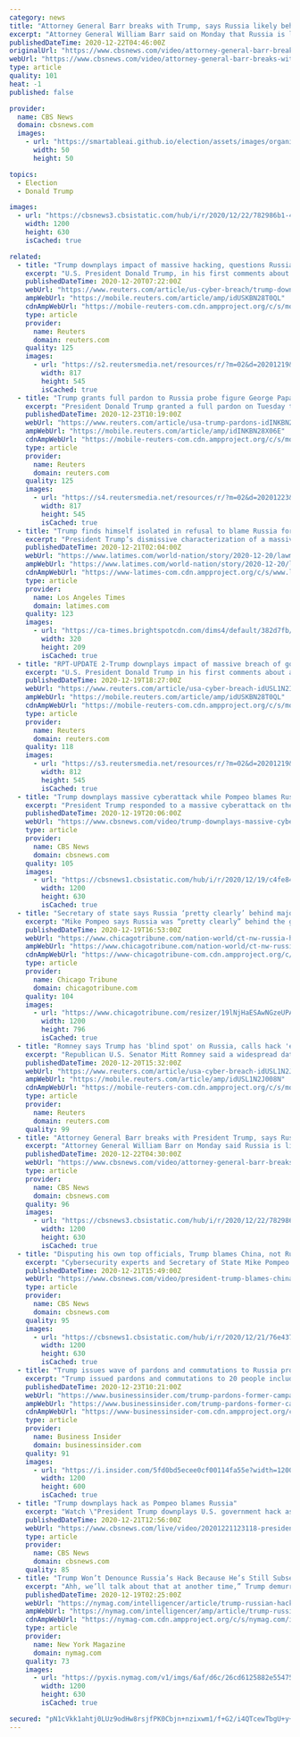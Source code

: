```yaml
---
category: news
title: "Attorney General Barr breaks with Trump, says Russia likely behind cyberattack"
excerpt: "Attorney General William Barr said on Monday that Russia is likely behind a recent cyberattack, breaking with President Trump, who claimed China could have been responsible. CBS News' Paula Reid reports on the latest developments and expert cyberthreat intelligence analyst Charity Wright joins CBSN to discuss."
publishedDateTime: 2020-12-22T04:46:00Z
originalUrl: "https://www.cbsnews.com/video/attorney-general-barr-breaks-with-trump-says-russia-likely-behind-cyberattack/"
webUrl: "https://www.cbsnews.com/video/attorney-general-barr-breaks-with-trump-says-russia-likely-behind-cyberattack/"
type: article
quality: 101
heat: -1
published: false

provider:
  name: CBS News
  domain: cbsnews.com
  images:
    - url: "https://smartableai.github.io/election/assets/images/organizations/cbsnews.com-50x50.jpg"
      width: 50
      height: 50

topics:
  - Election
  - Donald Trump

images:
  - url: "https://cbsnews3.cbsistatic.com/hub/i/r/2020/12/22/782986b1-4d15-4b37-ad77-34afa9b725ab/thumbnail/1200x630/7e6f32e8eaf28ebce0bf00a1d7e3bac1/1221-cbsn-atx-aty-614122-640x360.jpg"
    width: 1200
    height: 630
    isCached: true

related:
  - title: "Trump downplays impact of massive hacking, questions Russia involvement"
    excerpt: "U.S. President Donald Trump, in his first comments about a widespread data breach across the U.S. government, on Saturday downplayed the cyber espionage campaign and questioned whether Russia was to blame as alleged by his own top diplomat."
    publishedDateTime: 2020-12-20T07:22:00Z
    webUrl: "https://www.reuters.com/article/us-cyber-breach/trump-downplays-impact-of-massive-breach-of-government-computer-systems-idUSKBN28T0QL"
    ampWebUrl: "https://mobile.reuters.com/article/amp/idUSKBN28T0QL"
    cdnAmpWebUrl: "https://mobile-reuters-com.cdn.ampproject.org/c/s/mobile.reuters.com/article/amp/idUSKBN28T0QL"
    type: article
    provider:
      name: Reuters
      domain: reuters.com
    quality: 125
    images:
      - url: "https://s2.reutersmedia.net/resources/r/?m=02&d=20201219&t=2&i=1545156451&w=&fh=545px&fw=&ll=&pl=&sq=&r=LYNXMPEGBI0DB"
        width: 817
        height: 545
        isCached: true
  - title: "Trump grants full pardon to Russia probe figure George Papadopoulos"
    excerpt: "President Donald Trump granted a full pardon on Tuesday to George Papadopoulos, a former campaign aide who pleaded guilty as part of the investigation into Russian meddling in the 2016 presidential election."
    publishedDateTime: 2020-12-23T10:19:00Z
    webUrl: "https://www.reuters.com/article/usa-trump-pardons-idINKBN28X06E"
    ampWebUrl: "https://mobile.reuters.com/article/amp/idINKBN28X06E"
    cdnAmpWebUrl: "https://mobile-reuters-com.cdn.ampproject.org/c/s/mobile.reuters.com/article/amp/idINKBN28X06E"
    type: article
    provider:
      name: Reuters
      domain: reuters.com
    quality: 125
    images:
      - url: "https://s4.reutersmedia.net/resources/r/?m=02&d=20201223&t=2&i=1545498490&w=&fh=545px&fw=&ll=&pl=&sq=&r=LYNXMPEGBM009"
        width: 817
        height: 545
        isCached: true
  - title: "Trump finds himself isolated in refusal to blame Russia for big cyberattack"
    excerpt: "President Trump’s dismissive characterization of a massive cyberattack targeting multiple U.S. agencies drew pushback Sunday from lawmakers, cybersecurity experts and the incoming Biden administration amid growing questions over the president’s refusal to acknowledge that Russia was likely behind the intrusions."
    publishedDateTime: 2020-12-21T02:04:00Z
    webUrl: "https://www.latimes.com/world-nation/story/2020-12-20/lawmakers-experts-baffled-trump-brushes-off-suspected-russian-hack"
    ampWebUrl: "https://www.latimes.com/world-nation/story/2020-12-20/lawmakers-experts-baffled-trump-brushes-off-suspected-russian-hack?_amp=true"
    cdnAmpWebUrl: "https://www-latimes-com.cdn.ampproject.org/c/s/www.latimes.com/world-nation/story/2020-12-20/lawmakers-experts-baffled-trump-brushes-off-suspected-russian-hack?_amp=true"
    type: article
    provider:
      name: Los Angeles Times
      domain: latimes.com
    quality: 123
    images:
      - url: "https://ca-times.brightspotcdn.com/dims4/default/382d7fb/2147483647/strip/true/crop/4651x3038+374+0/resize/320x209!/quality/90/?url=https%3A%2F%2Fcalifornia-times-brightspot.s3.amazonaws.com%2F76%2F33%2F1e4dcf792e85239693113608299b%2Fd47918cfadda477f8b5fa5fed2afeba0"
        width: 320
        height: 209
        isCached: true
  - title: "RPT-UPDATE 2-Trump downplays impact of massive breach of government computer systems"
    excerpt: "U.S. President Donald Trump in his first comments about a widespread data breach across the U.S. government downplayed the seriousness and impact of the cyber espionage campaign, and questioned whether Russia was to blame."
    publishedDateTime: 2020-12-19T18:27:00Z
    webUrl: "https://www.reuters.com/article/usa-cyber-breach-idUSL1N2IZ0F0"
    ampWebUrl: "https://mobile.reuters.com/article/amp/idUSKBN28T0QL"
    cdnAmpWebUrl: "https://mobile-reuters-com.cdn.ampproject.org/c/s/mobile.reuters.com/article/amp/idUSKBN28T0QL"
    type: article
    provider:
      name: Reuters
      domain: reuters.com
    quality: 118
    images:
      - url: "https://s3.reutersmedia.net/resources/r/?m=02&d=20201219&t=2&i=1545149596&w=&fh=545px&fw=&ll=&pl=&sq=&r=LYNXMPEGBI0D6"
        width: 812
        height: 545
        isCached: true
  - title: "Trump downplays massive cyberattack while Pompeo blames Russia"
    excerpt: "President Trump responded to a massive cyberattack on the U.S., downplaying its severity and impact. Meanwhile, Secretary of State Mike Pompeo blamed Russia for the hack, which affected at least seven government agencies and went undetected for months."
    publishedDateTime: 2020-12-19T20:06:00Z
    webUrl: "https://www.cbsnews.com/video/trump-downplays-massive-cyberattack-mike-pompeo-blames-russia/"
    type: article
    provider:
      name: CBS News
      domain: cbsnews.com
    quality: 105
    images:
      - url: "https://cbsnews1.cbsistatic.com/hub/i/r/2020/12/19/c4fe8484-65cb-4e80-9c18-bcd7156e46d5/thumbnail/1200x630/c917a8dd6992345c8768d9b7ab63fb51/cbsn-fusion-president-trump-downplays-massive-cyberattack-mike-pompeo-blames-russia-for-breach-thumbnail-612837-640x360.jpg"
        width: 1200
        height: 630
        isCached: true
  - title: "Secretary of state says Russia ‘pretty clearly’ behind major cyberattack on US government, industry; Trump silent"
    excerpt: "Mike Pompeo says Russia was “pretty clearly” behind the gravest cyberattack against the United States on record."
    publishedDateTime: 2020-12-19T16:53:00Z
    webUrl: "https://www.chicagotribune.com/nation-world/ct-nw-russia-hacking-cyberattack-20201219-l5mgq3q7mncgjb2fe7csbkbdiu-story.html"
    ampWebUrl: "https://www.chicagotribune.com/nation-world/ct-nw-russia-hacking-cyberattack-20201219-l5mgq3q7mncgjb2fe7csbkbdiu-story.html?outputType=amp"
    cdnAmpWebUrl: "https://www-chicagotribune-com.cdn.ampproject.org/c/s/www.chicagotribune.com/nation-world/ct-nw-russia-hacking-cyberattack-20201219-l5mgq3q7mncgjb2fe7csbkbdiu-story.html?outputType=amp"
    type: article
    provider:
      name: Chicago Tribune
      domain: chicagotribune.com
    quality: 104
    images:
      - url: "https://www.chicagotribune.com/resizer/19lNjHaESAwNGzeUPAfEWTjRL6M=/1200x0/top/cloudfront-us-east-1.images.arcpublishing.com/tronc/CABCYCUO3BGJHLONLPWXO7J7AY.jpg"
        width: 1200
        height: 796
        isCached: true
  - title: "Romney says Trump has 'blind spot' on Russia, calls hack 'extraordinarily damaging'"
    excerpt: "Republican U.S. Senator Mitt Romney said a widespread data breach across the U.S. government was \"extraordinarily damaging\" and that President Donald Trump has a \"blind spot\" when it comes to Russia,"
    publishedDateTime: 2020-12-20T15:32:00Z
    webUrl: "https://www.reuters.com/article/usa-cyber-breach-idUSL1N2J008N"
    ampWebUrl: "https://mobile.reuters.com/article/amp/idUSL1N2J008N"
    cdnAmpWebUrl: "https://mobile-reuters-com.cdn.ampproject.org/c/s/mobile.reuters.com/article/amp/idUSL1N2J008N"
    type: article
    provider:
      name: Reuters
      domain: reuters.com
    quality: 99
  - title: "Attorney General Barr breaks with President Trump, says Russia likely behind cyberattack"
    excerpt: "Attorney General William Barr on Monday said Russia is likely behind a recent cyberattack, breaking with President Trump, who claimed China could have been responsible. Paula Reid reports on the latest developments and expert cyber threat intelligence analyst Charity Wright joins CBSN to discuss."
    publishedDateTime: 2020-12-22T04:30:00Z
    webUrl: "https://www.cbsnews.com/video/attorney-general-barr-breaks-with-president-trump-says-russia-likely-behind-cyberattack/"
    type: article
    provider:
      name: CBS News
      domain: cbsnews.com
    quality: 96
    images:
      - url: "https://cbsnews3.cbsistatic.com/hub/i/r/2020/12/22/782986b1-4d15-4b37-ad77-34afa9b725ab/thumbnail/1200x630/7e6f32e8eaf28ebce0bf00a1d7e3bac1/1221-cbsn-atx-aty-614122-640x360.jpg"
        width: 1200
        height: 630
        isCached: true
  - title: "Disputing his own top officials, Trump blames China, not Russia, for government agency hack"
    excerpt: "Cybersecurity experts and Secretary of State Mike Pompeo say evidence points to Russia for a massive hack of U.S. government agencies, but President Trump is pointing the finger at China. CBS News White House correspondent Paula Reid spoke with CBSN's Anne-Marie Green about what the Biden administration can do to deter Russian hacking and interference,"
    publishedDateTime: 2020-12-21T15:49:00Z
    webUrl: "https://www.cbsnews.com/video/president-trump-blames-china-not-russia-for-government-agency-hack/"
    type: article
    provider:
      name: CBS News
      domain: cbsnews.com
    quality: 95
    images:
      - url: "https://cbsnews1.cbsistatic.com/hub/i/r/2020/12/21/76e4379e-d249-4937-bdad-62f94b8f2e36/thumbnail/1200x630/ef9879eba68ee8292eea612d940aed45/cbsn-fusion-president-trump-blames-china-not-russia-for-government-agency-hack-thumbnail-613606-640x360.jpg"
        width: 1200
        height: 630
        isCached: true
  - title: "Trump issues wave of pardons and commutations to Russia probe defendants, former GOP lawmakers, Blackwater guards, and Border Patrol agents"
    excerpt: "Trump issued pardons and commutations to 20 people including multiple close associates ensnared in the Russia probe and former GOP congressmen."
    publishedDateTime: 2020-12-23T10:21:00Z
    webUrl: "https://www.businessinsider.com/trump-pardons-former-campaign-associates-ex-gop-congressmen-2020-12"
    ampWebUrl: "https://www.businessinsider.com/trump-pardons-former-campaign-associates-ex-gop-congressmen-2020-12?amp"
    cdnAmpWebUrl: "https://www-businessinsider-com.cdn.ampproject.org/c/s/www.businessinsider.com/trump-pardons-former-campaign-associates-ex-gop-congressmen-2020-12?amp"
    type: article
    provider:
      name: Business Insider
      domain: businessinsider.com
    quality: 91
    images:
      - url: "https://i.insider.com/5fd0bd5ecee0cf00114fa55e?width=1200&format=jpeg"
        width: 1200
        height: 600
        isCached: true
  - title: "Trump downplays hack as Pompeo blames Russia"
    excerpt: "Watch \"President Trump downplays U.S. government hack as Pompeo blames Russia\", a CBSN video on CBSNews.com. View more CBSN videos and watch CBSN, a live news stream featuring original CBS News reporting."
    publishedDateTime: 2020-12-21T12:56:00Z
    webUrl: "https://www.cbsnews.com/live/video/20201221123118-president-trump-downplays-u-s-government-hack-as-pompeo-blames-russia/"
    type: article
    provider:
      name: CBS News
      domain: cbsnews.com
    quality: 85
  - title: "Trump Won’t Denounce Russia’s Hack Because He’s Still Subservient to Putin"
    excerpt: "Ahh, we’ll talk about that at another time,” Trump demurred. The other time has not come. Three months later, that remains Trump’s last word on the matter. In the wake of news of Russia’s massive cyber-intrusion into a swath of private and public networks,"
    publishedDateTime: 2020-12-19T02:25:00Z
    webUrl: "https://nymag.com/intelligencer/article/trump-russian-hack-solar-winds-cyber-putin.html"
    ampWebUrl: "https://nymag.com/intelligencer/amp/article/trump-russian-hack-solar-winds-cyber-putin.html"
    cdnAmpWebUrl: "https://nymag-com.cdn.ampproject.org/c/s/nymag.com/intelligencer/amp/article/trump-russian-hack-solar-winds-cyber-putin.html"
    type: article
    provider:
      name: New York Magazine
      domain: nymag.com
    quality: 73
    images:
      - url: "https://pyxis.nymag.com/v1/imgs/6af/d6c/26cd6125882e55475038280280ed424f15-trump-putin.1x.rsocial.w1200.jpg"
        width: 1200
        height: 630
        isCached: true

secured: "pN1cVkk1ahtj0LUz9odHw8rsjfPK0Cbjn+nzixwm1/f+G2/i4QTcewTbgU+y+cj/zVcqZJDMo1mYMc+zenwZPSV4x2rs+YsR4z5TCc3pzs+798mwiZsDYQ03GPQyz3o6FcHZxx65OdWvqhdCB5SJsRrczB32+mD69fFd4A2URU7SpQSHq1Yih3Ny7HMopLsZoSEl8HAQeM9wqMcU6xHKS56a/n9n4sXob/GhnGEOSx31f66w2a50zmJH/ACISYqJg8UWdOP2J+vTupAB0k9CFtUePBhfEkldUudiMczCvFn7Nwn9lJtRmEOUtytbzir3AAI8v9p8Ln/0hIevJA9UJQ5azrSe2fAph1Z5nt8UhO8=;1BzvdUmHSUAbmPk4xPk7qw=="
---
```


